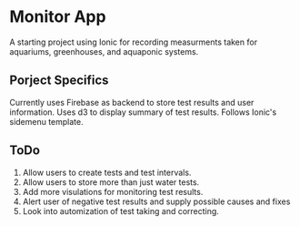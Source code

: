Monitor App
=====================

A starting project using Ionic for recording measurments taken for aquariums, greenhouses, and aquaponic systems.

## Porject Specifics

Currently uses Firebase as backend to store test results and user information.
Uses d3 to display summary of test results.
Follows Ionic's sidemenu template.

## ToDo

1) Allow users to create tests and test intervals. 
2) Allow users to store more than just water tests.
3) Add more visulations for monitoring test results.
4) Alert user of negative test results and supply possible causes and fixes
5) Look into automization of test taking and correcting.
